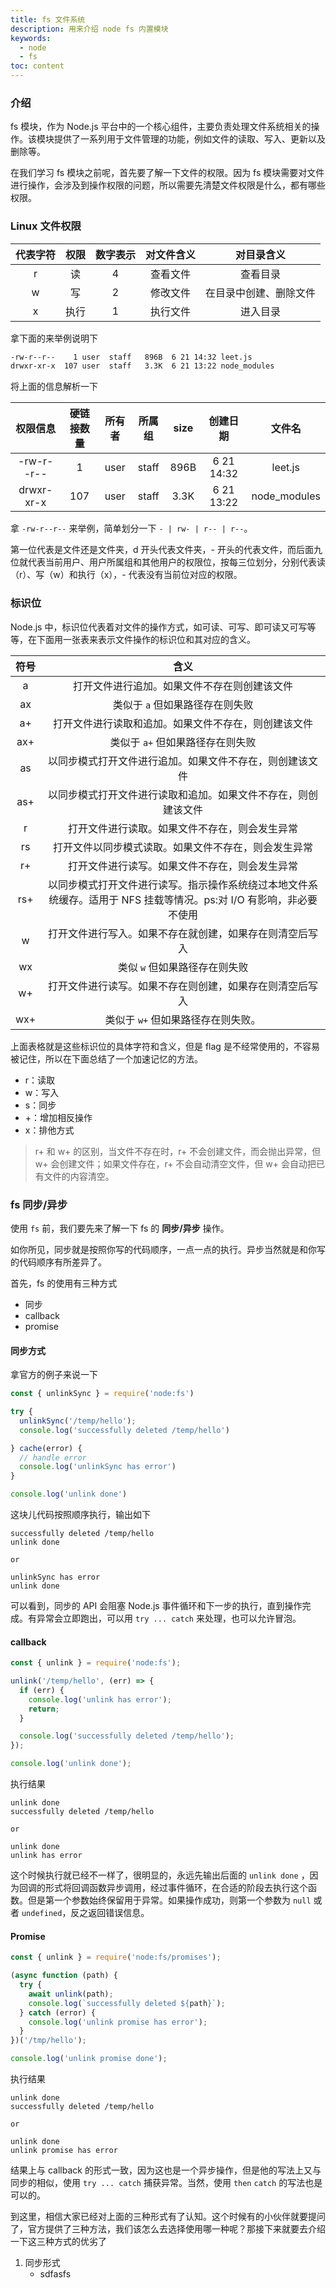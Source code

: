 ```yaml
---
title: fs 文件系统
description: 用来介绍 node fs 内置模块
keywords:
  - node
  - fs
toc: content
---
```


### 介绍

fs 模块，作为 Node.js 平台中的一个核心组件，主要负责处理文件系统相关的操作。该模块提供了一系列用于文件管理的功能，例如文件的读取、写入、更新以及删除等。

在我们学习 fs 模块之前呢，首先要了解一下文件的权限。因为 fs 模块需要对文件进行操作，会涉及到操作权限的问题，所以需要先清楚文件权限是什么，都有哪些权限。

### Linux 文件权限

| 代表字符 | 权限 | 数字表示 | 对文件含义 |       对目录含义       |
| :------: | :--: | :------: | :--------: | :--------------------: |
|    r     |  读  |    4     |  查看文件  |        查看目录        |
|    w     |  写  |    2     |  修改文件  | 在目录中创建、删除文件 |
|    x     | 执行 |    1     |  执行文件  |        进入目录        |

拿下面的来举例说明下

```sh
-rw-r--r--    1 user  staff   896B  6 21 14:32 leet.js
drwxr-xr-x  107 user  staff   3.3K  6 21 13:22 node_modules
```

将上面的信息解析一下

|  权限信息  | 硬链接数量 | 所有者 | 所属组 | size |  创建日期  |    文件名    |
| :--------: | :--------: | :----: | :----: | :--: | :--------: | :----------: |
| -rw-r--r-- |     1      |  user  | staff  | 896B | 6 21 14:32 |   leet.js    |
| drwxr-xr-x |    107     |  user  | staff  | 3.3K | 6 21 13:22 | node_modules |

拿 `-rw-r--r--` 来举例，简单划分一下 `- | rw- | r-- | r--`。

第一位代表是文件还是文件夹，d 开头代表文件夹，- 开头的代表文件，而后面九位就代表当前用户、用户所属组和其他用户的权限位，按每三位划分，分别代表读（r）、写（w）和执行（x），- 代表没有当前位对应的权限。

### 标识位

Node.js 中，标识位代表着对文件的操作方式，如可读、可写、即可读又可写等等，在下面用一张表来表示文件操作的标识位和其对应的含义。

| 符号 |                                                        含义                                                         |
| :--: | :-----------------------------------------------------------------------------------------------------------------: |
|  a   |                                    打开文件进行追加。如果文件不存在则创建该文件                                     |
|  ax  |                                           类似于 `a` 但如果路径存在则失败                                           |
|  a+  |                                打开文件进行读取和追加。如果文件不存在，则创建该文件                                 |
| ax+  |                                          类似于 `a+` 但如果路径存在则失败                                           |
|  as  |                              以同步模式打开文件进行追加。如果文件不存在，则创建该文件                               |
| as+  |                           以同步模式打开文件进行读取和追加。如果文件不存在，则创建该文件                            |
|  r   |                                   打开文件进行读取。如果文件不存在，则会发生异常                                    |
|  rs  |                                打开文件以同步模式读取。如果文件不存在，则会发生异常                                 |
|  r+  |                                   打开文件进行读写。如果文件不存在，则会发生异常                                    |
| rs+  | 以同步模式打开文件进行读写。指示操作系统绕过本地文件系统缓存。适用于 NFS 挂载等情况。ps:对 I/O 有影响，非必要不使用 |
|  w   |                              打开文件进行写入。如果不存在就创建，如果存在则清空后写入                               |
|  wx  |                                            类似 `w` 但如果路径存在则失败                                            |
|  w+  |                              打开文件进行读写。如果不存在则创建，如果存在则清空后写入                               |
| wx+  |                                         类似于 `w+` 但如果路径存在则失败。                                          |

上面表格就是这些标识位的具体字符和含义，但是 flag 是不经常使用的，不容易被记住，所以在下面总结了一个加速记忆的方法。

- r：读取
- w：写入
- s：同步
- +：增加相反操作
- x：排他方式

> r+ 和 w+ 的区别，当文件不存在时，r+ 不会创建文件，而会抛出异常，但 w+ 会创建文件；如果文件存在，r+ 不会自动清空文件，但 w+ 会自动把已有文件的内容清空。

### fs 同步/异步

使用 `fs` 前，我们要先来了解一下 fs 的 **同步/异步** 操作。

如你所见，同步就是按照你写的代码顺序，一点一点的执行。异步当然就是和你写的代码顺序有所差异了。

首先，fs 的使用有三种方式

- 同步
- callback
- promise

#### 同步方式

拿官方的例子来说一下

```js
const { unlinkSync } = require('node:fs')

try {
  unlinkSync('/temp/hello');
  console.log('successfully deleted /temp/hello')

} cache(error) {
  // handle error
  console.log('unlinkSync has error')
}

console.log('unlink done')
```

这块儿代码按照顺序执行，输出如下

```
successfully deleted /temp/hello
unlink done

or

unlinkSync has error
unlink done
```

可以看到，同步的 API 会阻塞 Node.js 事件循环和下一步的执行，直到操作完成。有异常会立即跑出，可以用 `try ... catch` 来处理，也可以允许冒泡。

#### callback

```js
const { unlink } = require('node:fs');

unlink('/temp/hello', (err) => {
  if (err) {
    console.log('unlink has error');
    return;
  }

  console.log('successfully deleted /temp/hello');
});

console.log('unlink done');
```

执行结果

```
unlink done
successfully deleted /temp/hello

or

unlink done
unlink has error
```

这个时候执行就已经不一样了，很明显的，永远先输出后面的 `unlink done` ，因为回调的形式将回调函数异步调用，经过事件循环，在合适的阶段去执行这个函数。但是第一个参数始终保留用于异常。如果操作成功，则第一个参数为 `null` 或者 `undefined`，反之返回错误信息。

#### Promise

```js
const { unlink } = require('node:fs/promises');

(async function (path) {
  try {
    await unlink(path);
    console.log(`successfully deleted ${path}`);
  } catch (error) {
    console.log('unlink promise has error');
  }
})('/tmp/hello');

console.log('unlink promise done');
```

执行结果

```
unlink done
successfully deleted /temp/hello

or

unlink done
unlink promise has error
```

结果上与 callback 的形式一致，因为这也是一个异步操作，但是他的写法上又与同步的相似，使用 `try ... catch` 捕获异常。当然，使用 `then` `catch` 的写法也是可以的。

到这里，相信大家已经对上面的三种形式有了认知。这个时候有的小伙伴就要提问了，官方提供了三种方法，我们该怎么去选择使用哪一种呢？那接下来就要去介绍一下这三种方式的优劣了

1. 同步形式
   - sdfasfs
